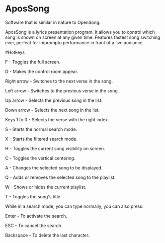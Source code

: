 # AposSong
Software that is similar in nature to OpenSong.

AposSong is a lyrics presentation program. It allows you to control which song is shown on screen at any given time. Features fastest song switching ever, perfect for impromptu performance in front of a live audiance.

#Hotkeys

F - Toggles the full screen.

D - Makes the control room appear.

Right arrow - Switches to the next verse in the song.

Left arrow - Switches to the previous verse in the song.

Up arrow - Selects the previous song in the list.

Down arrow - Selects the next song in the list.

Keys 1 to 0 - Selects the verse with the right index.

S - Starts the normal search mode.

X - Starts the filtered search mode.

H - Toggles the current song visibility on screen.

C - Toggles the vertical centering.

A - Changes the selected song to be displayed.

Q - Adds or removes the selected song to the playlist.

W - Shows or hides the current playlist.

T - Toggles the song's title.


While in a search mode, you can type normally, you can also press:

Enter - To activate the search.

ESC - To cancel the search.

Backspace - To delete the last character.
